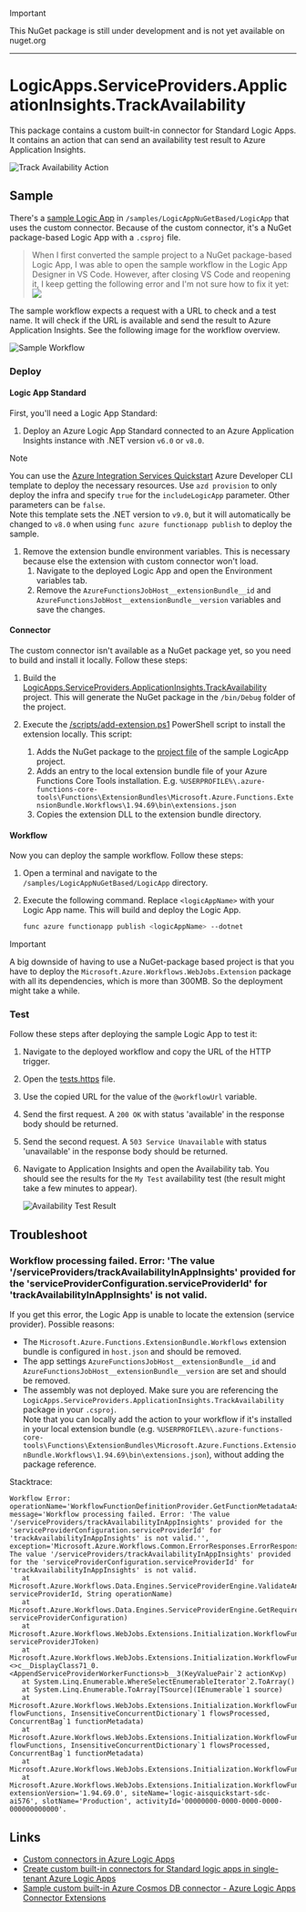 > [!IMPORTANT]  
> This NuGet package is still under development and is not yet available on nuget.org

---

# LogicApps.ServiceProviders.ApplicationInsights.TrackAvailability

This package contains a custom built-in connector for Standard Logic Apps. It contains an action that can send an availability test result to Azure Application Insights.

![Track Availability Action](./images/add-track-availability-action.png)


## Sample

There's a [sample Logic App](/samples/LogicAppNuGetBased/LogicApp/) in `/samples/LogicAppNuGetBased/LogicApp` that uses the custom connector. Because of the custom connector, it's a NuGet package-based Logic App with a `.csproj` file.

> When I first converted the sample project to a NuGet package-based Logic App, I was able to open the sample workflow in the Logic App Designer in VS Code. However, after closing VS Code and reopening it, I keep getting the following error and I'm not sure how to fix it yet:  
> ![](/images/error-opening-vscode-designer.png)

The sample workflow expects a request with a URL to check and a test name. It will check if the URL is available and send the result to Azure Application Insights. See the following image for the workflow overview.

![Sample Workflow](/images/sample-workflow.png)

### Deploy

#### Logic App Standard

First, you'll need a Logic App Standard:

1. Deploy an Azure Logic App Standard connected to an Azure Application Insights instance with .NET version `v6.0` or `v8.0`.  

> [!NOTE]  
> You can use the [Azure Integration Services Quickstart](https://github.com/ronaldbosma/azure-integration-services-quickstart) Azure Developer CLI template to deploy the necessary resources. 
> Use `azd provision` to only deploy the infra and specify `true` for the `includeLogicApp` parameter. Other parameters can be `false`.  
> Note this template sets the .NET version to `v9.0`, but it will automatically be changed to `v8.0` when using `func azure functionapp publish` to deploy the sample.

1. Remove the extension bundle environment variables. This is necessary because else the extension with custom connector won't load.
   1. Navigate to the deployed Logic App and open the Environment variables tab. 
   1. Remove the `AzureFunctionsJobHost__extensionBundle__id` and `AzureFunctionsJobHost__extensionBundle__version` variables and save the changes. 

#### Connector

The custom connector isn't available as a NuGet package yet, so you need to build and install it locally. Follow these steps:

1. Build the [LogicApps.ServiceProviders.ApplicationInsights.TrackAvailability](/src/LogicApps.ServiceProviders.ApplicationInsights.TrackAvailability.csproj) project. This will generate the NuGet package in the `/bin/Debug` folder of the project.

1. Execute the [/scripts/add-extension.ps1](/scripts/add-extension.ps1) PowerShell script to install the extension locally. This script:

    1. Adds the NuGet package to the [project file](/samples/LogicAppNuGetBased/LogicApp/LogicApp.csproj) of the sample LogicApp project.
    1. Adds an entry to the local extension bundle file of your Azure Functions Core Tools installation. 
       E.g. `%USERPROFILE%\.azure-functions-core-tools\Functions\ExtensionBundles\Microsoft.Azure.Functions.ExtensionBundle.Workflows\1.94.69\bin\extensions.json`
    1. Copies the extension DLL to the extension bundle directory.

#### Workflow 

Now you can deploy the sample workflow. Follow these steps:

1. Open a terminal and navigate to the `/samples/LogicAppNuGetBased/LogicApp` directory.

1. Execute the following command. Replace `<logicAppName>` with your Logic App name. This will build and deploy the Logic App.

   ```bash
   func azure functionapp publish <logicAppName> --dotnet
   ```

> [!IMPORTANT]  
> A big downside of having to use a NuGet-package based project is that you have to deploy the `Microsoft.Azure.Workflows.WebJobs.Extension` package with all its dependencies, which is more than 300MB. So the deployment might take a while. 

### Test

Follow these steps after deploying the sample Logic App to test it:

1. Navigate to the deployed workflow and copy the URL of the HTTP trigger.
1. Open the [tests.https](/tests/tests.http) file.
1. Use the copied URL for the value of the `@workflowUrl` variable.
1. Send the first request. A `200 OK` with status 'available' in the response body should be returned.
1. Send the second request. A `503 Service Unavailable` with status 'unavailable' in the response body should be returned.
1. Navigate to Application Insights and open the Availability tab. You should see the results for the `My Test` availability test (the result might take a few minutes to appear).

   ![Availability Test Result](/images/availability-test-result.png)

## Troubleshoot

### Workflow processing failed. Error: 'The value '/serviceProviders/trackAvailabilityInAppInsights' provided for the 'serviceProviderConfiguration.serviceProviderId' for 'trackAvailabilityInAppInsights' is not valid.

If you get this error, the Logic App is unable to locate the extension (service provider). Possible reasons:
- The `Microsoft.Azure.Functions.ExtensionBundle.Workflows` extension bundle is configured in `host.json` and should be removed.
- The app settings `AzureFunctionsJobHost__extensionBundle__id` and `AzureFunctionsJobHost__extensionBundle__version` are set and should be removed.
- The assembly was not deployed. Make sure you are referencing the `LogicApps.ServiceProviders.ApplicationInsights.TrackAvailability` package in your `.csproj`.  
  Note that you can locally add the action to your workflow if it's installed in your local extension bundle (e.g. `%USERPROFILE%\.azure-functions-core-tools\Functions\ExtensionBundles\Microsoft.Azure.Functions.ExtensionBundle.Workflows\1.94.69\bin\extensions.json`), without adding the package reference.

Stacktrace:

```
Workflow Error: operationName='WorkflowFunctionDefinitionProvider.GetFunctionMetadataAsync', message='Workflow processing failed. Error: 'The value '/serviceProviders/trackAvailabilityInAppInsights' provided for the 'serviceProviderConfiguration.serviceProviderId' for 'trackAvailabilityInAppInsights' is not valid.'', exception='Microsoft.Azure.Workflows.Common.ErrorResponses.ErrorResponseMessageException: The value '/serviceProviders/trackAvailabilityInAppInsights' provided for the 'serviceProviderConfiguration.serviceProviderId' for 'trackAvailabilityInAppInsights' is not valid.
   at Microsoft.Azure.Workflows.Data.Engines.ServiceProviderEngine.ValidateAndGetServiceProvider(String serviceProviderId, String operationName)
   at Microsoft.Azure.Workflows.Data.Engines.ServiceProviderEngine.GetRequiredLanguageWorkers(ServiceProviderConfiguration serviceProviderConfiguration)
   at Microsoft.Azure.Workflows.WebJobs.Extensions.Initialization.WorkflowFunctionDefinitionProvider.GetServiceProviderLanguageWorkers(JToken serviceProviderJToken)
   at Microsoft.Azure.Workflows.WebJobs.Extensions.Initialization.WorkflowFunctionDefinitionProvider.<>c__DisplayClass71_0.<AppendServiceProviderWorkerFunctions>b__3(KeyValuePair`2 actionKvp)
   at System.Linq.Enumerable.WhereSelectEnumerableIterator`2.ToArray()
   at System.Linq.Enumerable.ToArray[TSource](IEnumerable`1 source)
   at Microsoft.Azure.Workflows.WebJobs.Extensions.Initialization.WorkflowFunctionDefinitionProvider.AppendServiceProviderWorkerFunctions(FlowFunction[] flowFunctions, InsensitiveConcurrentDictionary`1 flowsProcessed, ConcurrentBag`1 functionMetadata)
   at Microsoft.Azure.Workflows.WebJobs.Extensions.Initialization.WorkflowFunctionDefinitionProvider.LoadRequiredLanguageTriggerBinding(FlowFunction[] flowFunctions, InsensitiveConcurrentDictionary`1 flowsProcessed, ConcurrentBag`1 functionMetadata)
   at Microsoft.Azure.Workflows.WebJobs.Extensions.Initialization.WorkflowFunctionDefinitionProvider.ProcessWorkflowFiles()
   at Microsoft.Azure.Workflows.WebJobs.Extensions.Initialization.WorkflowFunctionDefinitionProvider.GetFunctionMetadataAsync()', extensionVersion='1.94.69.0', siteName='logic-aisquickstart-sdc-ai576', slotName='Production', activityId='00000000-0000-0000-0000-000000000000'.
```

## Links

- [Custom connectors in Azure Logic Apps](https://learn.microsoft.com/en-us/azure/logic-apps/custom-connector-overview)
- [Create custom built-in connectors for Standard logic apps in single-tenant Azure Logic Apps](https://learn.microsoft.com/en-us/azure/logic-apps/create-custom-built-in-connector-standard)
- [ Sample custom built-in Azure Cosmos DB connector - Azure Logic Apps Connector Extensions](https://github.com/Azure/logicapps-connector-extensions/tree/CosmosDB/src/CosmosDB)
